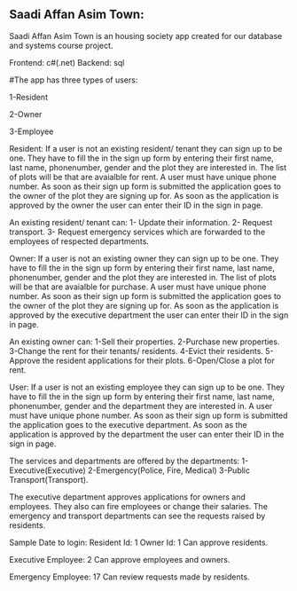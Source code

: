 ## Saadi Affan Asim Town:

Saadi Affan Asim Town is an housing society app created for our database and systems course project.

Frontend: c#(.net)
Backend: sql

#The app has three types of users:

1-Resident

2-Owner

3-Employee

Resident:
If a user is not an existing resident/ tenant they can sign up to be one. They have to fill the in the sign up form by entering 
their first name, last name, phonenumber, gender and the plot they are interested in. The list of plots will be that are avaialble for rent.
A user must have unique phone number. As soon as their sign up form is submitted the application goes to the owner of the plot they 
are signing up for. As soon as the application is approved by the owner the user can enter their ID in the sign in page.

An existing resident/ tenant can:
1- Update their information. 
2- Request transport.
3- Request emergency services which are forwarded to the employees of respected departments.

Owner:
If a user is not an existing owner they can sign up to be one. They have to fill the in the sign up form by entering 
their first name, last name, phonenumber, gender and the plot they are interested in. The list of plots will be that are avaialble for purchase.
A user must have unique phone number. As soon as their sign up form is submitted the application goes to the owner of the plot they 
are signing up for. As soon as the application is approved by the executive department the user can enter their ID in the sign in page.

An existing owner can:
1-Sell their properties.
2-Purchase new properties.
3-Change the rent for their tenants/ residents.
4-Evict their residents.
5-Approve the resident applications for their plots.
6-Open/Close a plot for rent.

User:
If a user is not an existing employee they can sign up to be one. They have to fill the in the sign up form by entering 
their first name, last name, phonenumber, gender and the department they are interested in. 
A user must have unique phone number. As soon as their sign up form is submitted the application goes to the executive department.
As soon as the application is approved by the department the user can enter their ID in the sign in page.

The services and departments are offered by the departments:
1-Executive(Executive)
2-Emergency(Police, Fire, Medical)
3-Public Transport(Transport).

The executive department approves applications for owners and employees. They also can fire employees or change their salaries.
The emergency and transport departments can see the requests raised by residents.

Sample Date to login:
Resident Id: 
1
Owner Id:
1 Can approve residents.

Executive Employee:
2 Can approve employees and owners.

Emergency Employee:
17 Can review requests made by residents.
